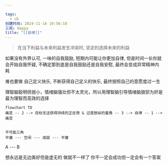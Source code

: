 ```yaml
---

tags:
  - cb
创建时间: 2024-11-16 19:56:18
三观: Happy
title: "[[自律]]"
---
```

> 在当下利益与未来利益发生冲突时, 坚定的选择未来的利益


如果没有外界认可, 一味的自我鼓励, 短期内可能让你更加自律, 但是时间一长你就会开始自我怀疑, 不确定那到底是自我鼓励还是自我安慰, 最终会变成异常精神内耗

难也要做
自己定义快乐, 不断获得自己定义的快乐, 最终按照自己的意愿度过一生

理智脑聪明但弱小，情绪脑强壮但不太灵光，所以用理智脑引导情绪脑狼狈为奸是最为理智而高效的选择

```mermaid
flowchart TD
痛苦 -- 2 --> 目标无法获得持续的正反馈 & 过度放纵的羞愧 -- 3 --> 自律 -- 1 -->痛苦


不可能三角
平庸 --- 空闲 --- 成就 --- 平庸
```

A --- B



想永远是无边美好但是虚无的 做就不一样了 你不一定会成功但一定会有一个答案
